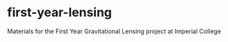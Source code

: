 # first-year-lensing
Materials for the First Year Gravitational Lensing project at Imperial College
